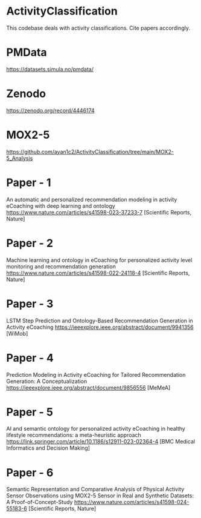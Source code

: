 # ActivityClassification
This codebase deals with activity classifications. Cite papers accordingly.

# PMData
https://datasets.simula.no/pmdata/

# Zenodo
https://zenodo.org/record/4446174

# MOX2-5
https://github.com/ayan1c2/ActivityClassification/tree/main/MOX2-5_Analysis

# Paper - 1
An automatic and personalized recommendation modeling in activity eCoaching with deep learning and ontology
https://www.nature.com/articles/s41598-023-37233-7 [Scientific Reports, Nature]

# Paper - 2
Machine learning and ontology in eCoaching for personalized activity level monitoring and recommendation generation
https://www.nature.com/articles/s41598-022-24118-4 [Scientific Reports, Nature]

# Paper - 3
LSTM Step Prediction and Ontology-Based Recommendation Generation in Activity eCoaching
https://ieeexplore.ieee.org/abstract/document/9941356 [WiMob]

# Paper - 4
Prediction Modeling in Activity eCoaching for Tailored Recommendation Generation: A Conceptualization
https://ieeexplore.ieee.org/abstract/document/9856556 [MeMeA]

# Paper - 5
AI and semantic ontology for personalized activity eCoaching in healthy lifestyle recommendations: a meta-heuristic approach
https://link.springer.com/article/10.1186/s12911-023-02364-4 [BMC Medical Informatics and Decision Making]

# Paper - 6
Semantic Representation and Comparative Analysis of Physical Activity Sensor Observations using MOX2-5 Sensor in Real and Synthetic Datasets: A Proof-of-Concept-Study
https://www.nature.com/articles/s41598-024-55183-6 [Scientific Reports, Nature]

